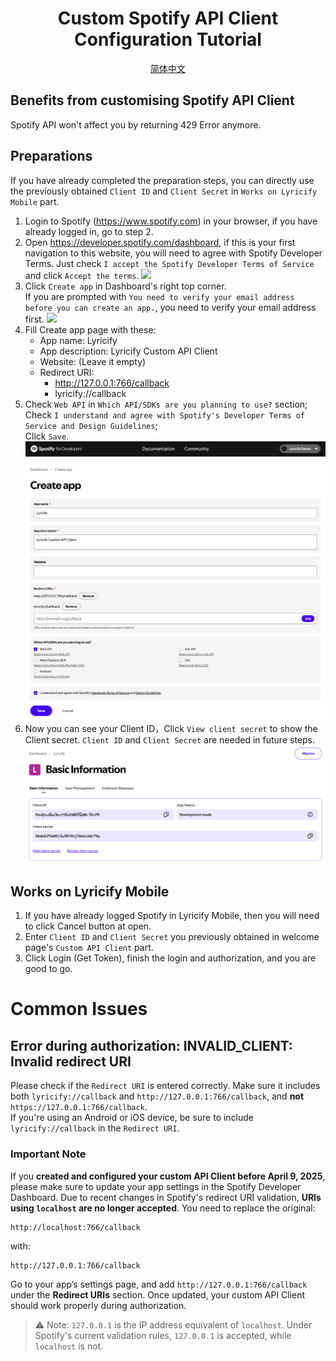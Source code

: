 <div align="center">

# Custom Spotify API Client Configuration Tutorial
[简体中文](Readme.zh-CN.md)

</div>

## Benefits from customising Spotify API Client
Spotify API won't affect you by returning 429 Error anymore.

## Preparations
If you have already completed the preparation steps, you can directly use the previously obtained `Client ID` and `Client Secret` in `Works on Lyricify Mobile` part.
1. Login to Spotify (https://www.spotify.com) in your browser, if you have already logged in, go to step 2.
2. Open https://developer.spotify.com/dashboard, if this is your first navigation to this website, you will need to agree with Spotify Developer Terms. Just check `I accept the Spotify Developer Terms of Service` and click `Accept the terms`.
![](pic/Demo-Pic01.png)
3. Click `Create app` in Dashboard's right top corner.  
   If you are prompted with `You need to verify your email address before you can create an app.`, you need to verify your email address first.
![](pic/Demo-Pic02.png)
4. Fill Create app page with these:
   - App name: Lyricify
   - App description: Lyricify Custom API Client
   - Website: (Leave it empty)
   - Redirect URI:
     - http://127.0.0.1:766/callback
     - lyricify://callback
5. Check `Web API` in `Which API/SDKs are you planning to use?` section;  
   Check `I understand and agree with Spotify's Developer Terms of Service and Design Guidelines`;  
   Click `Save`.  
![](pic/Demo-Pic03.png)
6. Now you can see your Client ID，Click `View client secret` to show the Client secret. `Client ID` and `Client Secret` are needed in future steps.
![](pic/Demo-Pic04.png)

## Works on Lyricify Mobile
1. If you have already logged Spotify in Lyricify Mobile, then you will need to click Cancel button at open.
2. Enter `Client ID` and `Client Secret` you previously obtained in welcome page's `Custom API Client` part.
3. Click Login (Get Token), finish the login and authorization, and you are good to go.

# Common Issues

## Error during authorization: INVALID_CLIENT: Invalid redirect URI
Please check if the `Redirect URI` is entered correctly. Make sure it includes both `lyricify://callback` and `http://127.0.0.1:766/callback`, and **not** `https://127.0.0.1:766/callback`.  
If you're using an Android or iOS device, be sure to include `lyricify://callback` in the `Redirect URI`.

### Important Note
If you **created and configured your custom API Client before April 9, 2025**, please make sure to update your app settings in the Spotify Developer Dashboard. Due to recent changes in Spotify's redirect URI validation, **URIs using `localhost` are no longer accepted**. You need to replace the original:

```
http://localhost:766/callback
```

with:

```
http://127.0.0.1:766/callback
```

Go to your app’s settings page, and add `http://127.0.0.1:766/callback` under the **Redirect URIs** section. Once updated, your custom API Client should work properly during authorization.

> ⚠️ Note: `127.0.0.1` is the IP address equivalent of `localhost`. Under Spotify's current validation rules, `127.0.0.1` is accepted, while `localhost` is not.
